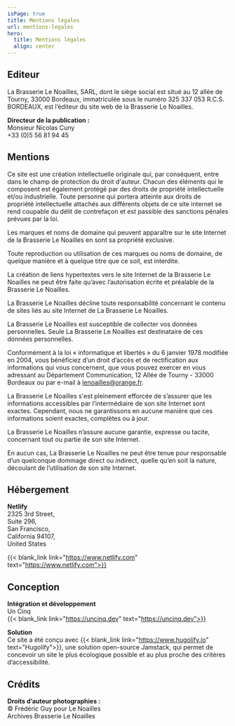 ```yaml
---
isPage: true
title: Mentions légales
url: mentions-legales
hero:
  title: Mentions légales
  align: center
---
```


## Editeur

La Brasserie Le Noailles, SARL, dont le siège social est situé au 12 allée de Tourny, 33000 Bordeaux, immatriculée sous le numéro 325 337 053 R.C.S. BORDEAUX, est l’éditeur du site web de la Brasserie Le Noailles.

**Directeur de la publication :**\
Monsieur Nicolas Cuny\
+33 (0)5 56 81 94 45

## Mentions

Ce site est une création intellectuelle originale qui, par conséquent, entre dans le champ de protection du droit d'auteur. Chacun des éléments qui le composent est également protégé par des droits de propriété intellectuelle et/ou industrielle. Toute personne qui portera atteinte aux droits de propriété intellectuelle attachés aux différents objets de ce site internet se rend coupable du délit de contrefaçon et est passible des sanctions pénales prévues par la loi.

Les marques et noms de domaine qui peuvent apparaître sur le site Internet de la Brasserie Le Noailles en sont sa propriété exclusive.

Toute reproduction ou utilisation de ces marques ou noms de domaine, de quelque manière et à quelque titre que ce soit, est interdite.

La création de liens hypertextes vers le site Internet de la Brasserie Le Noailles ne peut être faite qu’avec l’autorisation écrite et préalable de la Brasserie Le Noailles.

La Brasserie Le Noailles décline toute responsabilité concernant le contenu de sites liés au site Internet de La Brasserie Le Noailles.

La Brasserie Le Noailles est susceptible de collecter vos données personnelles. Seule La Brasserie Le Noailles est destinataire de ces données personnelles.

Conformément à la loi « informatique et libertés » du 6 janvier 1978 modifiée en 2004, vous bénéficiez d’un droit d’accès et de rectification aux informations qui vous concernent, que vous pouvez exercer en vous adressant au Département Communication, 12 Allée de Tourny - 33000 Bordeaux ou par e-mail à lenoailles@orange.fr.

La Brasserie Le Noailles s'est pleinement efforcée de s’assurer que les informations accessibles par l’intermédiaire de son site Internet sont exactes. Cependant, nous ne garantissons en aucune manière que ces informations soient exactes, complètes ou à jour.

La Brasserie Le Noailles n’assure aucune garantie, expresse ou tacite, concernant tout ou partie de son site Internet.

En aucun cas, La Brasserie Le Noailles ne peut être tenue pour responsable d’un quelconque dommage direct ou indirect, quelle qu’en soit la nature, découlant de l’utilisation de son site Internet.

## Hébergement

**Netlify**\
2325 3rd Street, \
Suite 296, \
San Francisco, \
California 94107, \
United States

{{< blank_link link="https://www.netlify.com" text="https://www.netlify.com">}}

## Conception

**Intégration et développement**\
Un Cinq\
{{< blank_link link="https://uncinq.dev" text="https://uncinq.dev">}}

**Solution**\
Ce site a été conçu avec {{< blank_link link="https://www.hugolify.io" text="Hugolify">}}, une solution open-source Jamstack, qui permet de concevoir un site le plus écologique possible et au plus proche des critères d’accessibilité.

## Crédits

**Droits d’auteur photographies :**\
© Frédéric Guy pour Le Noailles\
Archives Brasserie Le Noailles
